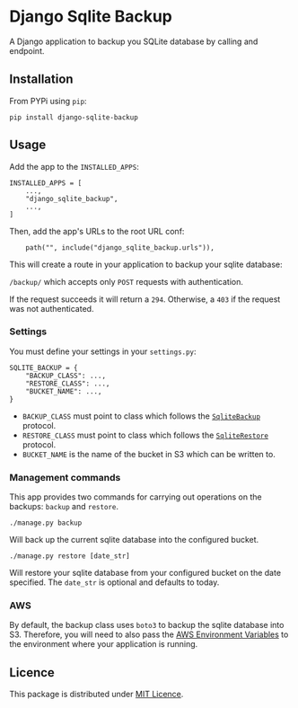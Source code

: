 # Django Sqlite Backup

A Django application to backup you SQLite database by calling and endpoint.

## Installation

From PYPi using `pip`:

```
pip install django-sqlite-backup
```

## Usage

Add the app to the `INSTALLED_APPS`:

```
INSTALLED_APPS = [
    ...,
    "django_sqlite_backup",
    ...,
]
```

Then, add the app's URLs to the root URL conf:

```
    path("", include("django_sqlite_backup.urls")),
```

This will create a route in your application to backup your sqlite database:

`/backup/` which accepts only `POST` requests with authentication.

If the request succeeds it will return a `294`. Otherwise, a `403` if the request was not authenticated.

### Settings

You must define your settings in your `settings.py`:

```
SQLITE_BACKUP = {
    "BACKUP_CLASS": ...,
    "RESTORE_CLASS": ...,
    "BUCKET_NAME": ...,
}
```

- `BACKUP_CLASS` must point to class which follows the [`SqliteBackup`](./django_sqlite_backup/backup.py) protocol.
- `RESTORE_CLASS` must point to class which follows the [`SqliteRestore`](./django_sqlite_backup/restore.py) protocol.
- `BUCKET_NAME` is the name of the bucket in S3 which can be written to.

### Management commands

This app provides two commands for carrying out operations on the backups: `backup` and `restore`.

```console
./manage.py backup
```

Will back up the current sqlite database into the configured bucket.

```console
./manage.py restore [date_str]
```

Will restore your sqlite database from your configured bucket on the date specified.
The `date_str` is optional and defaults to today.

### AWS

By default, the backup class uses `boto3` to backup the sqlite database into S3. Therefore, you will need to also pass the [AWS Environment Variables](https://docs.aws.amazon.com/cli/latest/userguide/cli-configure-envvars.html) to the environment where your application is running.

## Licence

This package is distributed under [MIT Licence](./LICENCE).
